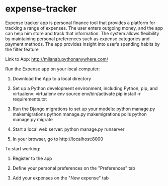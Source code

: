 # expense-tracker

Expense tracker app is personal finance tool that provides a platform for tracking a range of expenses.
The user enters outgoing money, and the app can help him store and track that information.
The system allows flexibility by maintaining personal preferences such as expense categories and payment methods.
The app provides insight into user’s spending habits by the filter feature

Link to App: http://milanab.pythonanywhere.com/


Run the Expense app on your local computer:

1. Download the App to a local directory

2. Set up a Python development environment, including Python, pip, and virtualenv:
    virtualenv env
    source env/bin/activate
    pip install -r requirements.txt
  
 3. Run the Django migrations to set up your models:
    python manage.py makemigrations
    python manage.py makemigrations polls
    python manage.py migrate
  
4. Start a local web server:
    python manage.py runserver
  
5. In your browser, go to http://localhost:8000


To start working:

1. Register to the app

2. Define your personal preferences on the "Preferences" tab

3. Add your expenses on the "New expense" tab
